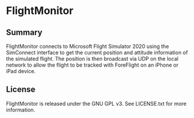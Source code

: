 # FlightMonitor

## Summary

FlightMonitor connects to Microsoft Flight Simulator 2020 using the SimConnect interface
to get the current position and attitude information of the simulated flight.  The 
position is then broadcast via UDP on the local network to allow the flight to be tracked
with ForeFlight on an iPhone or iPad device.

## License

FlightMonitor is released under the GNU GPL v3.  See LICENSE.txt for more information.
